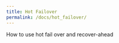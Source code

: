 ```yaml
---
title: Hot Failover
permalink: /docs/hot_failover/
---
```


How to use hot fail over and recover-ahead
